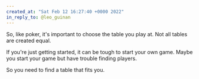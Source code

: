 ```yaml
---
created_at: "Sat Feb 12 16:27:40 +0000 2022"
in_reply_to: @leo_guinan
---
```


So, like poker, it's important to choose the table you play at. Not all tables are created equal.

If you're just getting started, it can be tough to start your own game. Maybe you start your game but have trouble finding players. 

So you need to find a table that fits you.